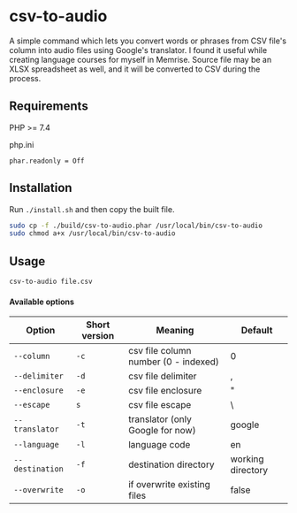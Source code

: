 # csv-to-audio

A simple command which lets you convert words or phrases from CSV file's column into audio files using Google's translator.
I found it useful while creating language courses for myself in Memrise.
Source file may be an XLSX spreadsheet as well, and it will be converted to CSV during the process.

## Requirements

PHP >= 7.4

php.ini

`phar.readonly = Off`

## Installation

Run `./install.sh` and then copy the built file.

```bash
sudo cp -f ./build/csv-to-audio.phar /usr/local/bin/csv-to-audio
sudo chmod a+x /usr/local/bin/csv-to-audio
``` 

## Usage

```bash
csv-to-audio file.csv
```
#### Available options

| Option          | Short version | Meaning                              | Default           |
|-----------------|---------------|--------------------------------------|-------------------|
| `--column`      | `-c`          | csv file column number (0 - indexed) | 0                 |
| `--delimiter`   | `-d`          | csv file delimiter                   | ,                 |
| `--enclosure`   | `-e`          | csv file enclosure                   | "                 |
| `--escape`      | `s`           | csv file escape                      | \                 |
| `--translator`  | `-t`          | translator (only Google for now)     | google            |
| `--language`    | `-l`          | language code                        | en                |
| `--destination` | `-f`          | destination directory                | working directory |
| `--overwrite`   | `-o`          | if overwrite existing files          | false             |
